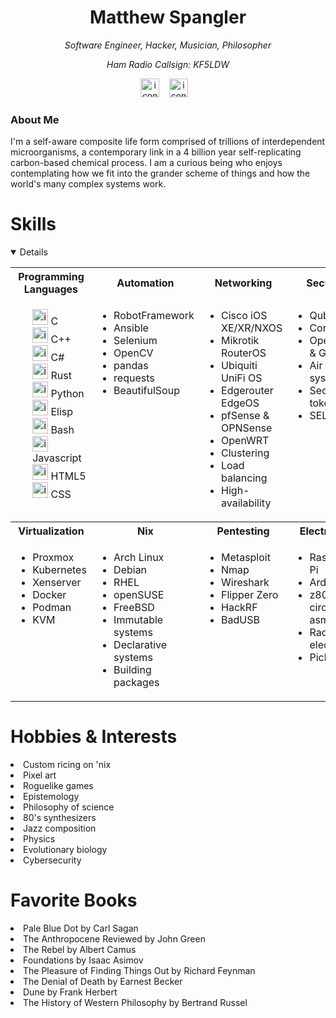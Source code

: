 <body>
  <div class="c1">
    <div align="center">
    <h1>Matthew Spangler</h1>
    <em>Software Engineer, Hacker, Musician, Philosopher</em>
    <p><em>Ham Radio Callsign: KF5LDW</em></p>
      <p></p>
        <div>
        <a href="https://www.linkedin.com/in/mattspangler-tech/"><img height="30" src="https://skillicons.dev/icons?i=linkedin" alt="icons"></a> &nbsp;&nbsp; 
        <a href="https://unix.stackexchange.com/users/572504/nebulasurfer/"><img height="30" src="https://skillicons.dev/icons?i=stackoverflow" alt="icons"></a> &nbsp;&nbsp;
        </div>
    </div>
  </div>
  <div><h3>About Me</h3> 
    <p>I'm a self-aware composite life form comprised of trillions of interdependent microorganisms, a contemporary link in a 4 billion year self-replicating carbon-based chemical process. I am a curious being who enjoys contemplating how we fit into the grander scheme of things and how the world's many complex systems work.
        </p>
    </div>
  <h1>Skills</h1>
  <details open>
  <table>
    <tr>
      <th>Programming Languages</th>
      <th>Automation</th>
      <th>Networking</th>
      <th>Security</th>
    </tr>
    <tr>
      <td valign="top">
      <ul>
        <div>
          <img title="C" height="25" src="https://skillicons.dev/icons?i=c" alt="icons"> C
        </div>
        <div>
          <img title="C++" height="25" src="https://skillicons.dev/icons?i=cpp" alt="icons"> C++
        </div>
        <div>
          <img title="C#" height="25" src="https://skillicons.dev/icons?i=cs" alt="icons"> C#
        </div>
        <div>
          <img title="Rust" height="25" src="https://skillicons.dev/icons?i=rust" alt="icons"> Rust
        </div>
        <div>
          <img title="Python" height="25" src="https://skillicons.dev/icons?i=python" alt="icons"> Python
        </div>
        <div>
          <img title="Elisp" height="25" src="https://skillicons.dev/icons?i=emacs" alt="icons"> Elisp
        </div>
        <div>
          <img title="Bash" height="25" src="https://skillicons.dev/icons?i=bash" alt="icons"> Bash
        </div>
        <div>
          <img title="Javascript" height="25" src="https://skillicons.dev/icons?i=javascript" alt="icons"> Javascript
        </div>
        <div>
          <img title="HTML5" height="25" src="https://skillicons.dev/icons?i=html" alt="icons"> HTML5
        </div>
        <div>
          <img title="CSS" height="25" src="https://skillicons.dev/icons?i=css" alt="icons"> CSS
        </div>
        </ul>
      </td>
      <td valign="top">
      <ul>
        <div><li>RobotFramework</li></div>
        <div><li>Ansible</li></div>
        <div><li>Selenium</li></div>
        <div><li>OpenCV</li></div>
        <div><li>pandas</li></div>
        <div><li>requests</li></div>
        <div><li>BeautifulSoup</li></div>
      </ul>
      </td>
      <td valign="top">
          <ul>
          <div><li>Cisco iOS XE/XR/NXOS</li></div>
          <div><li>Mikrotik RouterOS</li></div>
          <div><li>Ubiquiti UniFi OS</li></div>
          <div><li>Edgerouter EdgeOS</li></div>
          <div><li>pfSense & OPNSense</li></div>
          <div><li>OpenWRT</li></div>
          <div><li>Clustering</li></div>
          <div><li>Load balancing</li></div>
          <div><li>High-availability</li></div>
          </ul>
      </td>
      <td valign="top">
          <ul>
          <div><li>Qubes OS</li></div>
          <div><li>Coreboot</li></div>
          <div><li>OpenPGP & GnuPG</li></div>
          <div><li>Air gapped systems</li></div>
          <div><li>Security tokens</li></div>
          <div><li>SELinux</li></div>
          </ul>
      </td>
    </tr>
    <tr>
      <th>Virtualization</th>
      <th>Nix</th>
      <th>Pentesting</th>
      <th>Electronics</th>
    </tr>
      <tr>
      <td valign="top">
          <ul>
          <div><li>Proxmox</li></div>
          <div><li>Kubernetes</li></div>
          <div><li>Xenserver</li></div>
          <div><li>Docker</li></div>
          <div><li>Podman</li></div>
          <div><li>KVM</li></div>
          </ul>
      </td>
      <td valign="top">
          <ul>
          <div><li>Arch Linux</li></div>
          <div><li>Debian</li></div>
          <div><li>RHEL</li></div>
          <div><li>openSUSE</li></div>
          <div><li>FreeBSD</li></div>
          <div><li>Immutable systems</li></div>
          <div><li>Declarative systems</li></div>
          <div><li>Building packages</li></div>
          </ul>
        </td>
       <td valign="top">
         <ul>
           <div><li> Metasploit </li></div>
           <div><li> Nmap </li></div>
           <div><li> Wireshark </li></div>
           <div><li> Flipper Zero </li></div>
           <div><li> HackRF </li></div>
           <div><li> BadUSB </li></div>
         </ul>
       </td>
       <td valign="top">
         <ul>
           <div><li> Raspberry Pi </li></div>
           <div><li> Arduino </li></div>
           <div><li> z80 circuits & asm </li></div>
           <div><li> Radio electronics </li></div>
           <div><li> Pickit 4 </li></div>
         </ul>
       </td>
    </tr>
  </table>
  </details>
  <h1>Hobbies & Interests</h1>
      <div><li>Custom ricing on 'nix </li></div>
      <div><li>Pixel art</li></div>
      <div><li>Roguelike games </li></div>
      <div><li>Epistemology </li></div>
      <div><li>Philosophy of science</li></div>
      <div><li>80's synthesizers </li></div>
      <div><li>Jazz composition </li></div>
      <div><li>Physics </li></div>
      <div><li>Evolutionary biology </li></div>
      <div><li>Cybersecurity</li></div>
  
  <h1>Favorite Books</h1>
  <div><li>Pale Blue Dot by Carl Sagan</li></div>
  <div><li>The Anthropocene Reviewed by John Green</li></div>
  <div><li>The Rebel by Albert Camus</li></div>
  <div><li>Foundations by Isaac Asimov</li></div>
  <div><li>The Pleasure of Finding Things Out by Richard Feynman</li></div>
  <div><li>The Denial of Death by Earnest Becker</li></div>
  <div><li>Dune by Frank Herbert</li></div>
  <div><li>The History of Western Philosophy by Bertrand Russel</li></div>
</body>
